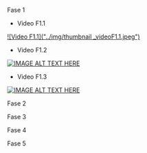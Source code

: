 Fase 1

  - Video F1.1
  
[![Video F1.1]("../img/thumbnail _videoF1.1.jpeg")](https://youtu.be/8XBuYrMOcsg)  
  
  - Video F1.2

[![IMAGE ALT TEXT HERE](https://img.youtube.com/vi/YOUTUBE_VIDEO_ID_HERE/0.jpg)](https://youtu.be/5gIka_E5veU)  
  
  - Video F1.3

[![IMAGE ALT TEXT HERE](https://img.youtube.com/vi/YOUTUBE_VIDEO_ID_HERE/0.jpg)](https://youtu.be/YZJiKQHk4ok)  

Fase 2


Fase 3


Fase 4


Fase 5

